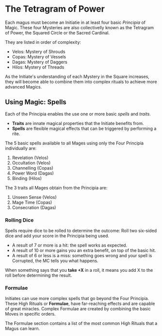 # The Tetragram of Power

Each magus must become an Initiatie in at least four basic _Principia_ of Magic. 
These four Mysteries are also collectivelly known as the Tetragram of Power, the Squared Circle or the Sacred Cardinal.

They are listed in order of complexity:

* Velos: Mystery of Shrouds
* Copas: Mystery of Vessels
* Dagas: Mystery of Daggers
* Hilos: Mystery of Threads 

As the Initiate's understanding of each Mystery in the Square increases, they will become able to combine them into complex rituals to achieve more advanced Magics.


## Using Magic: Spells

Each of the Principia enables the use one or more basic _spells_ and _traits_. 

* __Traits__ are innate magical properties that the Initiate benefits from.
* __Spells__ are flexible magical effects that can be triggered by performing a rite. 

The 5 basic spells available to all Mages using only the Four Principia individually are:

1. Revelation (Velos)
1. Occultation (Velos)
1. Channelling (Copas)
1. Power Word (Dagas)
1. Binding (Hilos)

The 3 traits all Mages obtain from the Principia are:

1. Unseen Sense (Velos)
1. Mage Time (Copas)
1. Consecration (Dagas)


### Rolling Dice

Spells require dice to be rolled to determine the outcome: Roll two six-sided dice and add your score in the Principia being used.

* A result of 7 or more is a hit: the spell works as expected. 
* A result of 10 or more gains you an extra benefit, on top of the basic hit.
* A result of 6 or less is a miss: something goes wrong and your spell is Corrupted, the MC tells you what happens.

When something says that you __take +X__ in a roll, it means you add X to the roll before determining the result.


### Formulae

Initiates can use more complex spells that go beyond the Four Principia. 
These High Rituals or __Formulae__, have far-reaching effects and are capable of great miracles. 
Complex Formulae are created by combining the basic Moves in specific orders. 

The Formulae section contains a list of the most common High Rituals that a Magus can learn. 
